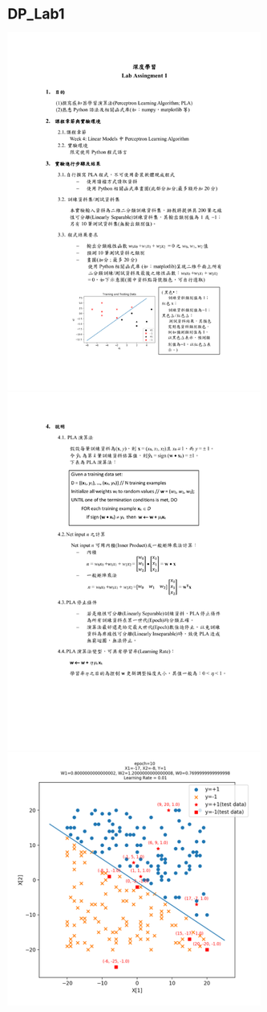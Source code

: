 # DP_Lab1
![markdown](DP_Lab1_001.png "DP_Lab1_001")
![markdown](DP_Lab1_002.png "DP_Lab1_002")
![markdown](result.png "result")
